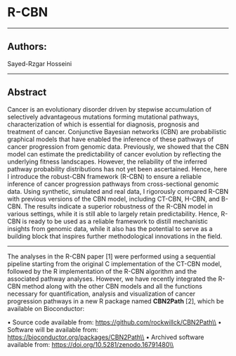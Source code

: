 # R-CBN
---

## Authors:
Sayed-Rzgar Hosseini

---


## Abstract
Cancer is an evolutionary disorder driven by stepwise accumulation of selectively advantageous mutations forming mutational pathways, characterization of which is essential for diagnosis, prognosis and treatment of cancer. Conjunctive Bayesian networks (CBN) are probabilistic graphical models that have enabled the inference of these pathways of cancer progression from genomic data. Previously, we showed that the CBN model can estimate the predictability of cancer evolution by reflecting the underlying fitness landscapes. However, the reliability of the inferred pathway probability distributions has not yet been ascertained. Hence, here I introduce the robust-CBN framework (R-CBN) to ensure a reliable inference of cancer progression pathways from cross-sectional genomic data. Using synthetic, simulated and real data, I rigorously compared R-CBN with previous versions of the CBN model, including CT-CBN, H-CBN, and B-CBN. The results indicate a superior robustness of the R-CBN model in various settings, while it is still able to largely retain predictability. Hence, R-CBN is ready to be used as a reliable framework to distill mechanistic insights from genomic data, while it also has the potential to serve as a building block that inspires further methodological innovations in the field.

---
The analyses in the R-CBN paper [1] were performed using a sequential pipeline starting from the original C implementation of the CT-CBN model, followed by the R implementation of the R-CBN algorithm and the associated pathway analyses. 
However, we have recently integrated the R-CBN method along with the other CBN models and all the functions necessary for quantification, analysis and visualization of cancer progression pathways in a new R package named **CBN2Path** [2], which be available on Bioconductor:

•	Source code available from: https://github.com/rockwillck/CBN2Path\\
•	Software will be available from:  https://bioconductor.org/packages/CBN2Path\\
•	Archived software available from: https://doi.org/10.5281/zenodo.16791480\\









